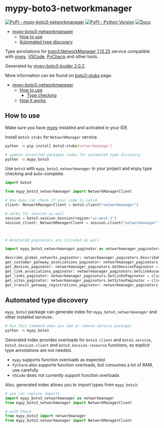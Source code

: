 # mypy-boto3-networkmanager

[![PyPI - mypy-boto3-networkmanager](https://img.shields.io/pypi/v/mypy-boto3-networkmanager.svg?color=blue)](https://pypi.org/project/mypy-boto3-networkmanager)
[![PyPI - Python Version](https://img.shields.io/pypi/pyversions/mypy-boto3-networkmanager.svg?color=blue)](https://pypi.org/project/mypy-boto3-networkmanager)
[![Docs](https://img.shields.io/readthedocs/mypy-boto3-builder.svg?color=blue)](https://mypy-boto3-builder.readthedocs.io/)

- [mypy-boto3-networkmanager](#mypy-boto3-networkmanager)
  - [How to use](#how-to-use)
  - [Automated type discovery](#automated-type-discovery)


Type annotations for
[boto3.NetworkManager 1.13.25](https://boto3.amazonaws.com/v1/documentation/api/1.13.25/reference/services/networkmanager.html#NetworkManager) service
compatible with [mypy](https://github.com/python/mypy), [VSCode](https://code.visualstudio.com/),
[PyCharm](https://www.jetbrains.com/pycharm/) and other tools.

Generated by [mypy-boto3-buider 2.0.2](https://github.com/vemel/mypy_boto3_builder).

More information can be found on [boto3-stubs](https://pypi.org/project/boto3-stubs/) page.

- [mypy-boto3-networkmanager](#mypy-boto3-networkmanager)
  - [How to use](#how-to-use)
    - [Type checking](#type-checking)
  - [How it works](#how-it-works)

## How to use

Make sure you have [mypy](https://github.com/python/mypy) installed and activated in your IDE.

Install `boto3-stubs` for `NetworkManager` service.

```bash
python -m pip install boto3-stubs[networkmanager]

# update installed packages index for automated type discovery
python -m mypy_boto3
```

Use `boto3` with `mypy_boto3_networkmanager` in your project and enjoy type checking and auto-complete.

```python
import boto3

from mypy_boto3_networkmanager import NetworkManagerClient

# Now mypy can check if your code is valid.
client: NetworkManagerClient = boto3.client("networkmanager")

# works for session as well
session = boto3.session.Session(region="us-west-1")
session_client: NetworkManagerClient = session.client("networkmanager")



# Annotated paginators are included as well

import mypy_boto3_networkmanager.paginator as networkmanager_paginators

describe_global_networks_paginator: networkmanager_paginators.DescribeGlobalNetworksPaginator = client.get_paginator("describe_global_networks")
get_customer_gateway_associations_paginator: networkmanager_paginators.GetCustomerGatewayAssociationsPaginator = client.get_paginator("get_customer_gateway_associations")
get_devices_paginator: networkmanager_paginators.GetDevicesPaginator = client.get_paginator("get_devices")
get_link_associations_paginator: networkmanager_paginators.GetLinkAssociationsPaginator = client.get_paginator("get_link_associations")
get_links_paginator: networkmanager_paginators.GetLinksPaginator = client.get_paginator("get_links")
get_sites_paginator: networkmanager_paginators.GetSitesPaginator = client.get_paginator("get_sites")
get_transit_gateway_registrations_paginator: networkmanager_paginators.GetTransitGatewayRegistrationsPaginator = client.get_paginator("get_transit_gateway_registrations")
```

## Automated type discovery

`mypy_boto3` package can generate index for `mypy_boto3_networkmanager` and other installed services.

```bash
# Run this command when you add or remove service packages
python -m mypy_boto3
```

Generated index provides overloads for `boto3.client` and `boto3.service`,
`boto3.Session.client` and `boto3.Session.resource` functions,
so explicit type annotations are not needed.

- `mypy` supports function overloads as expected
- `PyCharm` also supports function overloads, but consumes a lot of RAM, use carefully
- `VSCode` does not currently support function overloads

Also, generated index allows you to import types from `mypy_boto3`:

```python
# you can replace imports
import mypy_boto3_networkmanager as networkmanager
from mypy_boto3_networkmanager import NetworkManagerClient

# with these
from mypy_boto3 import networkmanager
from mypy_boto3.networkmanager import NetworkManagerClient
```